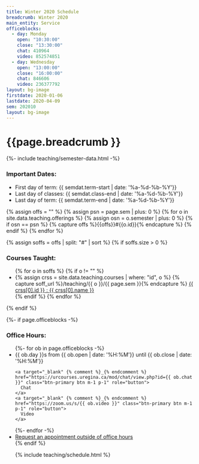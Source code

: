 ```yaml
---
title: Winter 2020 Schedule
breadcrumb: Winter 2020
main_entity: Service
officeblocks:
  - day: Monday
    open: "10:30:00"
    close: "13:30:00"
    chat: 410964
    video: 852574851
  - day: Wednesday
    open: "13:00:00"
    close: "16:00:00"
    chat: 846606
    video: 236377792
layout: bg-image
firstdate: 2020-01-06
lastdate: 2020-04-09
sem: 202010
layout: bg-image
---
```

# {{page.breadcrumb }}

{%- include teaching/semester-data.html -%}

<h3>Important Dates:</h3>
<ul>
  <li>First day of term: {{ semdat.term-start | date: '%a-%d-%b-%Y'}}</li>
	<li>Last day of classes: {{ semdat.class-end | date: '%a-%d-%b-%Y'}}</li>
  <li>Last day of term: {{ semdat.term-end | date: '%a-%d-%b-%Y'}}</li>
</ul>

{% assign offs = "" %}
{% assign psn = page.sem | plus: 0 %}
{% for o in site.data.teaching.offerings %}
  {% assign osn = o.semester | plus: 0 %}
  {% if osn == psn %}
    {% capture offs %}{{offs}}#{{o.id}}{% endcapture %}
  {% endif %}
{% endfor %}

{% assign soffs = offs | split: "#" | sort %}
{% if soffs.size > 0 %}
<h3>Courses Taught:</h3>
<ul>
  {% for o in soffs %}
    {% if o != "" %}
  <li>
      {% assign crss = site.data.teaching.courses | where: "id", o %}
      {% capture soff_url %}/teaching/{{ o }}/{{ page.sem }}{% endcapture %}
    <a href="{{ soff_url | relative_url }}">
      {{ crss[0].id }} : {{ crss[0].name }}
    </a>
  </li>
    {% endif %}
  {% endfor %}
</ul>
{% endif %}

{%- if page.officeblocks -%}
<h3>Office Hours:</h3>
<ul>
{%- for ob in page.officeblocks -%}
  <li>
    {{ ob.day }}s from
    {{ ob.open | date: '%H:%M'}} until
    {{ ob.close | date: '%H:%M'}}

    <a target="_blank" {% comment %}_{% endcomment %}
    href="https://urcourses.uregina.ca/mod/chat/view.php?id={{ ob.chat }}" class="btn-primary btn m-1 p-1" role="button">
      Chat
    </a>
    <a target="_blank" {% comment %}_{% endcomment %}
    href="https://zoom.us/s/{{ ob.video }}" class="btn-primary btn m-1 p-1" role="button">
      Video
    </a>
  </li>
{%- endfor -%}
<li>
  <a href="mailto:{{ site.email }}?subject=Request for an appointment outside of office hours">
    Request an appointment outside of office hours
  </a>
</li>
{% endif %}

{% include teaching/schedule.html %}

